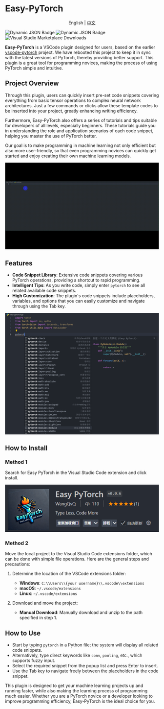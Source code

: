 # Easy-PyTorch


<p align="center">
  English | <a href="README.md">中文</a>
</p>


![Dynamic JSON Badge](https://img.shields.io/badge/dynamic/json?url=https%3A%2F%2Fraw.githubusercontent.com%2FWangQvQ%2FEasy-PyTorch%2Fmain%2Fpackage.json&query=version&prefix=v&label=Easy-PyTorch) ![Dynamic JSON Badge](https://img.shields.io/badge/dynamic/json?url=https%3A%2F%2Fraw.githubusercontent.com%2FWangQvQ%2FEasy-PyTorch%2Fmain%2Fpackage.json&query=license&label=license&color=%237FFF00) ![Visual Studio Marketplace Downloads](https://img.shields.io/visual-studio-marketplace/d/WangQvQ.Easy-PyTorch?color=red)

**Easy-PyTorch** is a VSCode plugin designed for users, based on the earlier [vscode-pytorch](https://github.com/SvenBecker/vscode-pytorch) project. We have rebooted this project to keep it in sync with the latest versions of PyTorch, thereby providing better support. This plugin is a great tool for programming novices, making the process of using PyTorch simple and intuitive.

## Project Overview

Through this plugin, users can quickly insert pre-set code snippets covering everything from basic tensor operations to complex neural network architectures. Just a few commands or clicks allow these template codes to be inserted into your project, greatly enhancing writing efficiency.

Furthermore, Easy-PyTorch also offers a series of tutorials and tips suitable for developers of all levels, especially beginners. These tutorials guide you in understanding the role and application scenarios of each code snippet, helping you master the use of PyTorch better.

Our goal is to make programming in machine learning not only efficient but also more user-friendly, so that even programming novices can quickly get started and enjoy creating their own machine learning models.


<div style="text-align: center;">
<img src="https://raw.githubusercontent.com/WangQvQ/Easy-PyTorch/main/images/preview.gif" alt="peculiarity"/>
</div>

## Features

- **Code Snippet Library**: Extensive code snippets covering various PyTorch operations, providing a shortcut to rapid programming.
- **Intelligent Tips**: As you write code, simply enter `pytorch` to see all related available code snippets.
- **High Customization**: The plugin's code snippets include placeholders, variables, and options that you can easily customize and navigate through using the Tab key.

<div style="text-align: center;">
<img src="https://raw.githubusercontent.com/WangQvQ/Easy-PyTorch/main/images/prompt.png" alt="peculiarity" width="800"/>
</div>

## How to Install

### Method 1
Search for Easy PyTorch in the Visual Studio Code extension and click install.

<div style="text-align: center;">
<img src="https://raw.githubusercontent.com/WangQvQ/Easy-PyTorch/main/images/vscode.png" alt="peculiarity"/>
</div>


### Method 2
Move the local project to the Visual Studio Code extensions folder, which can be done with simple file operations. Here are the general steps and precautions:

1. Determine the location of the VSCode extensions folder:
   - **Windows**: `C:\\Users\\{your username}\\.vscode\\extensions`
   - **macOS**: `~/.vscode/extensions`
   - **Linux**: `~/.vscode/extensions`

2. Download and move the project:
   - **Manual Download**: Manually download and unzip to the path specified in step 1.

## How to Use

- Start by typing `pytorch` in a Python file; the system will display all related code snippets.
- Alternatively, type direct keywords like `conv`, `pooling`, etc., which supports fuzzy input.
- Select the required snippet from the popup list and press Enter to insert.
- Use the Tab key to navigate freely between the placeholders in the code snippet.

This plugin is designed to get your machine learning projects up and running faster, while also making the learning process of programming much easier. Whether you are a PyTorch novice or a developer looking to improve programming efficiency, Easy-PyTorch is the ideal choice for you.
